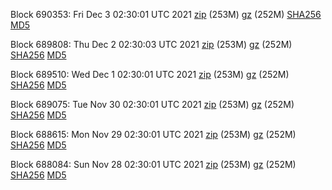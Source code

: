 Block 690353: Fri Dec  3 02:30:01 UTC 2021 [zip](https://files.01coin.io/mainnet/2021-12-03/bootstrap.dat.zip) (253M) [gz](https://files.01coin.io/mainnet/2021-12-03/bootstrap.dat.tar.gz) (252M) [SHA256](https://files.01coin.io/mainnet/2021-12-03/sha256.txt) [MD5](https://files.01coin.io/mainnet/2021-12-03/md5.txt)

Block 689808: Thu Dec  2 02:30:03 UTC 2021 [zip](https://files.01coin.io/mainnet/2021-12-02/bootstrap.dat.zip) (253M) [gz](https://files.01coin.io/mainnet/2021-12-02/bootstrap.dat.tar.gz) (252M) [SHA256](https://files.01coin.io/mainnet/2021-12-02/sha256.txt) [MD5](https://files.01coin.io/mainnet/2021-12-02/md5.txt)

Block 689510: Wed Dec  1 02:30:01 UTC 2021 [zip](https://files.01coin.io/mainnet/2021-12-01/bootstrap.dat.zip) (253M) [gz](https://files.01coin.io/mainnet/2021-12-01/bootstrap.dat.tar.gz) (252M) [SHA256](https://files.01coin.io/mainnet/2021-12-01/sha256.txt) [MD5](https://files.01coin.io/mainnet/2021-12-01/md5.txt)

Block 689075: Tue Nov 30 02:30:01 UTC 2021 [zip](https://files.01coin.io/mainnet/2021-11-30/bootstrap.dat.zip) (253M) [gz](https://files.01coin.io/mainnet/2021-11-30/bootstrap.dat.tar.gz) (252M) [SHA256](https://files.01coin.io/mainnet/2021-11-30/sha256.txt) [MD5](https://files.01coin.io/mainnet/2021-11-30/md5.txt)

Block 688615: Mon Nov 29 02:30:01 UTC 2021 [zip](https://files.01coin.io/mainnet/2021-11-29/bootstrap.dat.zip) (253M) [gz](https://files.01coin.io/mainnet/2021-11-29/bootstrap.dat.tar.gz) (252M) [SHA256](https://files.01coin.io/mainnet/2021-11-29/sha256.txt) [MD5](https://files.01coin.io/mainnet/2021-11-29/md5.txt)

Block 688084: Sun Nov 28 02:30:01 UTC 2021 [zip](https://files.01coin.io/mainnet/2021-11-28/bootstrap.dat.zip) (253M) [gz](https://files.01coin.io/mainnet/2021-11-28/bootstrap.dat.tar.gz) (252M) [SHA256](https://files.01coin.io/mainnet/2021-11-28/sha256.txt) [MD5](https://files.01coin.io/mainnet/2021-11-28/md5.txt)
